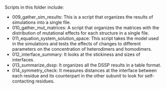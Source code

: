 Scripts in this folder include:

- 009\_gather\_sim\_results: This is a script that organizes the results of simulations into a single file.
- 010\_gather\_mut\_matrices: A script that organizes the matrices with the distribution of mutational effects for each
structure in a single file.
- 011\_equation\_system\_solution\_space: This script takes the model used in the simulations and tests the effects of
changes to different parameters on the concentration of heterodimers and homodimers.
- 012\_interface\_summary: It looks at the stickiness and sizes of interfaces.
- 013\_summarize\_dssp: It organizes all the DSSP results in a table format.
- 014\_symmetry\_check: It measures distances at the interface between each residue and its counterpart in the other
subunit to look for self-contacting residues.
